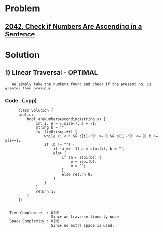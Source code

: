 # Problem

## [2042. Check if Numbers Are Ascending in a Sentence](https://leetcode.com/problems/check-if-numbers-are-ascending-in-a-sentence/)


# Solution 

## 1) Linear Traversal - OPTIMAL

       We simply take the numbers found and check if the present no. is greater than previous.
      
      
   ### Code : (.cpp)
    
          class Solution {
          public:
              bool areNumbersAscending(string s) {
                  int i, n = s.size(), a = -1;
                  string b = "";
                  for (i=0;i<n;i++) {
                      while (i < n && s[i]-'0' >= 0 && s[i]-'0' <= 9) b += s[i++];
                      if (b != "") {
                          if (a == -1) a = stoi(b), b = "";
                          else {
                              if (a < stoi(b)) {
                                  a = stoi(b);
                                  b = "";
                              }
                              else return 0;
                          }
                      }
                  }
                  return 1;
              }
          };

 
      Time Complexity  : O(N) 
                         Since we traverse linearly once
      Space Complexity : O(N)
                         Since no extra space is used.
